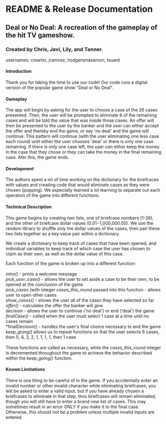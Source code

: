 # README & Release Documentation
## Deal or No Deal: A recreation of the gameplay of the hit TV gameshow.
### Created by Chris, Javi, Lily, and Tanner.
usernames: cmartin, jramirez, lrodgersmasamori, tsuard
#### Introduction
Thank you for taking the time to use our code! Our code runs a digital version of the popular game show "Deal or No Deal". 

#### Gameplay
The app will begin by asking for the user to choose a case of the 26 cases presented. Then, the user will be prompted to eliminate 6 of the remaining cases and will be told the value that was inside those cases. An offer will then be presented to the user by the banker and the user can either accept the offer and thereby end the game, or say 'no deal' and the game will continue. This pattern will continue (with the user eliminating one less case each round) until either the user chooses 'deal' or there is only one case remaining. If there is only one case left, the user can either keep the money in the case that they chose or they can take the money in the final remaining case. Afer this, the game ends.

#### Development
The authors spent a lot of time working on the dictionary for the briefcaces with values and creating code that would eliminate cases as they were chosen (popping). We especially learned a lot learning to separate out each operation of the game into different functions.

#### Technical Description
This game begins by creating two lists, one of briefcase numbers (1-26), and the other of briefcase dollar values ($0.01-$1,000,000.00). We use the random library to shuffle only the dollar values of the cases, then pair these two lists together as a key:value pair within a dictionary.

We create a dictionary to keep track of cases that have been opened, and individual variables to keep track of which case the user has chosen to claim as their own, as well as the dollar value of this case.

Each function of the game is broken up into a different function:\
\
*intro()* - prints a welcome message\
*pick_user_case()* - allows the user to set aside a case to be their own, to be opened at the conclusion of the game\
*pick_cases* (with integer *cases_this_round* passed into this function - allows user to open other cases\
*show_cases()* - shows the user all of the cases they have selected so far\
*offer()* -  calculates the offer the banker will give\
*decision* - allows the user to continue ('no deal') or end ('deal') the game\
*finalCase()* - called when the user must select 1 case at a time until no cases remain\
*finalDecision() - handles the user's final choice necessary to end the game\
*keep_going()* allows us to repeat functions so that the user selects 6 cases, then 5, 4, 3, 2, 1, 1, 1, 1, then 1 case\
\
These functions are called as necessary, while the *cases_this_round* integer is decremented throughout the game to achieve the behavior described within the *keep_going()* function.

#### Known Limitations
There is one thing to be careful of in the game. If you accidentally enter an invalid number or other invalid character while eliminating briefcases, you will be asked to enter a valid input, but if you have already chosen a briefcases to eliminate in that step, thos briefcases will remain eliminated, though you will still have to enter a brand new list of cases. This may sometimes result in an error ONLY if you make it to the final case. Otherwise, this should not be a problem unless multiple invalid inputs are entered.
